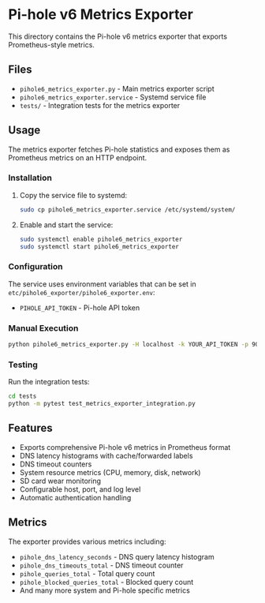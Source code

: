 # Pi-hole v6 Metrics Exporter

This directory contains the Pi-hole v6 metrics exporter that exports Prometheus-style metrics.

## Files

- `pihole6_metrics_exporter.py` - Main metrics exporter script
- `pihole6_metrics_exporter.service` - Systemd service file
- `tests/` - Integration tests for the metrics exporter

## Usage

The metrics exporter fetches Pi-hole statistics and exposes them as Prometheus metrics on an HTTP endpoint.

### Installation

1. Copy the service file to systemd:
   ```bash
   sudo cp pihole6_metrics_exporter.service /etc/systemd/system/
   ```

2. Enable and start the service:
   ```bash
   sudo systemctl enable pihole6_metrics_exporter
   sudo systemctl start pihole6_metrics_exporter
   ```

### Configuration

The service uses environment variables that can be set in `etc/pihole6_exporter/pihole6_exporter.env`:

- `PIHOLE_API_TOKEN` - Pi-hole API token

### Manual Execution

```bash
python pihole6_metrics_exporter.py -H localhost -k YOUR_API_TOKEN -p 9090
```

### Testing

Run the integration tests:
```bash
cd tests
python -m pytest test_metrics_exporter_integration.py
```

## Features

- Exports comprehensive Pi-hole v6 metrics in Prometheus format
- DNS latency histograms with cache/forwarded labels
- DNS timeout counters
- System resource metrics (CPU, memory, disk, network)
- SD card wear monitoring
- Configurable host, port, and log level
- Automatic authentication handling

## Metrics

The exporter provides various metrics including:
- `pihole_dns_latency_seconds` - DNS query latency histogram
- `pihole_dns_timeouts_total` - DNS timeout counter
- `pihole_queries_total` - Total query count
- `pihole_blocked_queries_total` - Blocked query count
- And many more system and Pi-hole specific metrics 